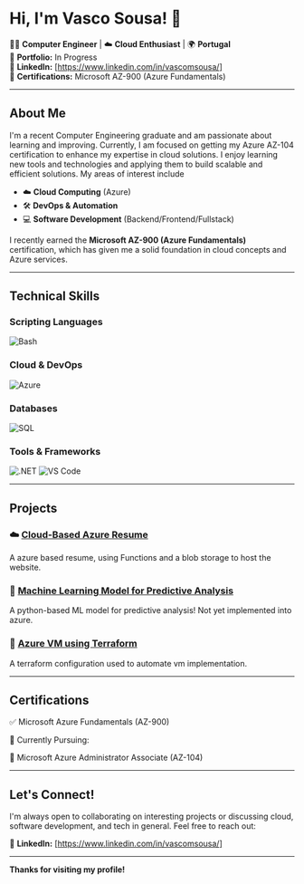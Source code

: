 # Hi, I'm Vasco Sousa! 👋

👨‍💻 **Computer Engineer** | ☁️ **Cloud Enthusiast** | 🌍 **Portugal**  
🔗 **Portfolio:** In Progress  
🔗 **LinkedIn:** [https://www.linkedin.com/in/vascomsousa/]  
🔗 **Certifications:** Microsoft AZ-900 (Azure Fundamentals)

---

## About Me

I'm a recent Computer Engineering graduate and am passionate about learning and improving. Currently, I am focused on getting my Azure AZ-104 certification to enhance my expertise in cloud solutions. I enjoy learning new tools and technologies and applying them to build scalable and efficient solutions. My areas of interest include

- ☁️ **Cloud Computing** (Azure)
- 🛠️ **DevOps & Automation**
- 💻 **Software Development** (Backend/Frontend/Fullstack)

I recently earned the **Microsoft AZ-900 (Azure Fundamentals)** certification, which has given me a solid foundation in cloud concepts and Azure services.

---

## Technical Skills

### Scripting Languages
![Bash](https://img.shields.io/badge/Bash-4EAA25?style=for-the-badge&logo=gnu-bash&logoColor=white)

### Cloud & DevOps
![Azure](https://img.shields.io/badge/Azure-0089D6?style=for-the-badge&logo=microsoft-azure&logoColor=white)

### Databases
![SQL](https://img.shields.io/badge/SQL-00758F?style=for-the-badge&logo=database&logoColor=white)


### Tools & Frameworks
![.NET](https://img.shields.io/badge/Git-F05032?style=for-the-badge&logo=git&logoColor=white)
![VS Code](https://img.shields.io/badge/VS_Code-007ACC?style=for-the-badge&logo=visual-studio-code&logoColor=white)

---

## Projects

### ☁️ [Cloud-Based Azure Resume](https://github.com/VascoC24/azure-resume)
A azure based resume, using Functions and a blob storage to host the website.

### 🤖 [Machine Learning Model for Predictive Analysis](https://github.com/VascoC24/BrainMRIML)
A python-based ML model for predictive analysis! Not yet implemented into azure.

### 🔧 [Azure VM using Terraform](https://github.com/VascoC24/TerraformAzure)
A terraform configuration used to automate vm implementation.

---

## Certifications

✅ Microsoft Azure Fundamentals (AZ-900)

🎯 Currently Pursuing:

🔹 Microsoft Azure Administrator Associate (AZ-104)

---

## Let's Connect!

I'm always open to collaborating on interesting projects or discussing cloud, software development, and tech in general. Feel free to reach out:

🔗 **LinkedIn:** [https://www.linkedin.com/in/vascomsousa/]

---

**Thanks for visiting my profile!**
